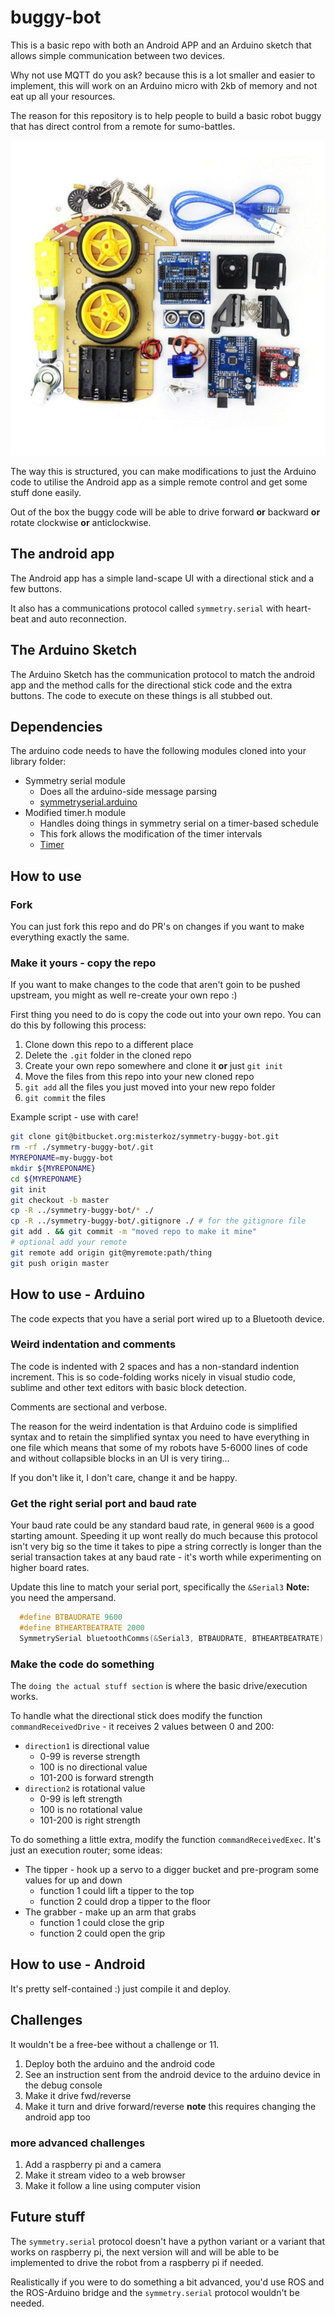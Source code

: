 # buggy-bot

This is a basic repo with both an Android APP and an Arduino sketch that allows simple communication between two devices.

Why not use MQTT do you ask? because this is a lot smaller and easier to implement, this will work on an Arduino micro with 2kb of memory and not eat up all your resources.

The reason for this repository is to help people to build a basic robot buggy that has direct control from a remote for sumo-battles.

![gfx/buggy-kit.jpg](gfx/buggy-kit.jpg)

The way this is structured, you can make modifications to just the Arduino code to utilise the Android app as a simple remote control and get some stuff done easily.

Out of the box the buggy code will be able to drive forward **or** backward **or** rotate clockwise **or** anticlockwise.

## The android app

The Android app has a simple land-scape UI with a directional stick and a few buttons.

It also has a communications protocol called `symmetry.serial` with heart-beat and auto reconnection.

## The Arduino Sketch

The Arduino Sketch has the communication protocol to match the android app and the method calls for the directional stick code and the extra buttons. The code to execute on these things is all stubbed out.

## Dependencies

The arduino code needs to have the following modules cloned into your library folder:

* Symmetry serial module
  * Does all the arduino-side message parsing
  * [symmetryserial.arduino](https://github.com/mrkoz/symmetryserial.arduino)
* Modified timer.h module
  * Handles doing things in symmetry serial on a timer-based schedule
  * This fork allows the modification of the timer intervals
  * [Timer](https://github.com/mrkoz/Timer)

## How to use

### Fork

You can just fork this repo and do PR's on changes if you want to make everything exactly the same.

### Make it yours - copy the repo

If you want to make changes to the code that aren't goin to be pushed upstream, you might as well re-create your own repo :)

First thing you need to do is copy the code out into your own repo. You can do this by following this process:

1. Clone down this repo to a different place
2. Delete the `.git` folder in the cloned repo
3. Create your own repo somewhere and clone it **or** just `git init`
4. Move the files from this repo into your new cloned repo
5. `git add` all the files you just moved into your new repo folder
6. `git commit` the files

Example script - use with care!

```bash
git clone git@bitbucket.org:misterkoz/symmetry-buggy-bot.git
rm -rf ./symmetry-buggy-bot/.git
MYREPONAME=my-buggy-bot
mkdir ${MYREPONAME}
cd ${MYREPONAME}
git init
git checkout -b master
cp -R ../symmetry-buggy-bot/* ./
cp -R ../symmetry-buggy-bot/.gitignore ./ # for the gitignore file
git add . && git commit -m "moved repo to make it mine"
# optional add your remote
git remote add origin git@myremote:path/thing
git push origin master
```

## How to use - Arduino

The code expects that you have a serial port wired up to a Bluetooth device.

### Weird indentation and comments

The code is indented with 2 spaces and has a non-standard indention increment. This is so code-folding works nicely in visual studio code, sublime and other text editors with basic block detection.

Comments are sectional and verbose.

The reason for the weird indentation is that Arduino code is simplified syntax and to retain the simplified syntax you need to have everything in one file which means that some of my robots have 5-6000 lines of code and without collapsible blocks in an UI is very tiring...

If you don't like it, I don't care, change it and be happy.

### Get the right serial port and baud rate

Your baud rate could be any standard baud rate, in general `9600` is a good starting amount. Speeding it up wont really do much because this protocol isn't very big so the time it takes to pipe a string correctly is longer than the serial transaction takes at any baud rate - it's worth while experimenting on higher board rates.

Update this line to match your serial port, specifically the `&Serial3` **Note:** you need the ampersand.

```C++
  #define BTBAUDRATE 9600
  #define BTHEARTBEATRATE 2000
  SymmetrySerial bluetoothComms(&Serial3, BTBAUDRATE, BTHEARTBEATRATE);
```

### Make the code do something

The `doing the actual stuff section` is where the basic drive/execution works.

To handle what the directional stick does modify the function `commandReceivedDrive` - it receives 2 values between 0 and 200:

* `direction1` is directional value
  * 0-99 is reverse strength
  * 100 is no directional value
  * 101-200 is forward strength
* `direction2` is rotational value
  * 0-99 is left strength
  * 100 is no rotational value
  * 101-200 is right strength

To do something a little extra, modify the function `commandReceivedExec`. It's just an execution router; some ideas:

* The tipper - hook up a servo to a digger bucket and pre-program some values for up and down
  * function 1 could lift a tipper to the top
  * function 2 could drop a tipper to the floor
* The grabber - make up an arm that grabs
  * function 1 could close the grip
  * function 2 could open the grip

## How to use - Android

It's pretty self-contained :) just compile it and deploy.

## Challenges

It wouldn't be a free-bee without a challenge or 11.

1. Deploy both the arduino and the android code
2. See an instruction sent from the android device to the arduino device in the debug console
3. Make it drive fwd/reverse
4. Make it turn and drive forward/reverse **note** this requires changing the android app too

### more advanced challenges

1. Add a raspberry pi and a camera
2. Make it stream video to a web browser
3. Make it follow a line using computer vision

## Future stuff

The `symmetry.serial` protocol doesn't have a python variant or a variant that works on raspberry pi, the next version will and will be able to be implemented to drive the robot from a raspberry pi if needed.

Realistically if you were to do something a bit advanced, you'd use ROS and the ROS-Arduino bridge and the `symmetry.serial` protocol wouldn't be needed.
